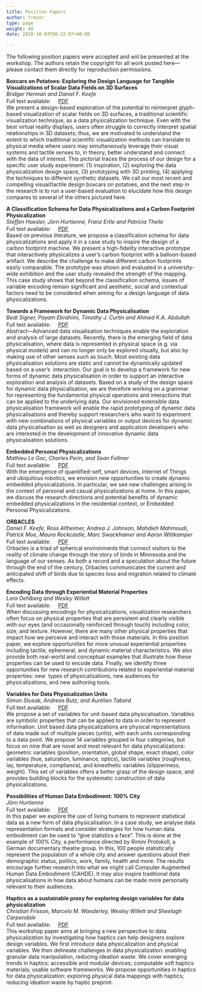 ```yaml
---
title: Position Papers
author: trevor
type: page
weight: 40
date: 2018-10-03T08:22:07+00:00

---
```

The following position papers were accepted and wiil be presented at the workshop. The authors retain the copyright for all work posted here&mdash;please contact them directly for reproduction permissions. 

**Boxcars on Potatoes: Exploring the Design Language for Tangible Visualizations of Scalar Data Fields on 3D Surfaces**  
_Bridger Herman and Daniel F. Keefe_  
Full text available:<img loading="lazy" decoding="async" alt="" class="size-full wp-image-63 alignnone" height="16" src="http://dataphys.org/workshops/vis18/wp-content/uploads/sites/6/2018/10/pdf_logo.gif" title="" width="16" /> [PDF][1]  
We present a design-based exploration of the potential to reinterpret glyph-based visualization of scalar fields on 3D surfaces, a traditional scientific visualization technique, as a data physicalization technique. Even with the best virtual reality displays, users often struggle to correctly interpret spatial relationships in 3D datasets; thus, we are motivated to understand the extent to which traditional scientific visualization methods can translate to physical media where users may simultaneously leverage their visual systems and tactile senses to, in theory, better understand and connect with the data of interest. This pictorial traces the process of our design for a specific user study experiment: (1) inspiration, (2) exploring the data physicalization design space, (3) prototyping with 3D printing, (4) applying the techniques to different synthetic datasets. We call our most recent and compelling visual/tactile design boxcars on potatoes, and the next step in the research is to run a user-based evaluation to elucidate how this design compares to several of the others pictured here. 

**A Classification Schema for Data Physicalizations and a Carbon Footprint Physicalization**  
_Steffen Haesler, J&ouml;rn Hurtienne, Franz Ertle and Patricia Theile_  
Full text available:<img loading="lazy" decoding="async" alt="" class="size-full wp-image-63 alignnone" height="16" src="http://dataphys.org/workshops/vis18/wp-content/uploads/sites/6/2018/10/pdf_logo.gif" title="" width="16" /> [PDF][2]  
Based on previous literature, we propose a classification schema for data physicalizations and apply it in a case study to inspire the design of a carbon footprint machine. We present a high-fidelity interactive prototype that interactively physicalizes a user&rsquo;s carbon footprint with a balloon-based artifact. We describe the challenge to make different carbon footprints easily comparable. The prototype was shown and evaluated in a university-wide exhibition and the user study revealed the strength of the mapping. This case study shows that beyond the classification schema, issues of variable encoding remain significant and aesthetic, social and contextual factors need to be considered when aiming for a design language of data physicalizations. 

**Towards a Framework for Dynamic Data Physicalisation**  
_Beat Signer, Payam Ebrahimi, Timothy J. Curtin and Ahmed K.A. Abdullah_  
Full text available:<img loading="lazy" decoding="async" alt="" class="size-full wp-image-63 alignnone" height="16" src="http://dataphys.org/workshops/vis18/wp-content/uploads/sites/6/2018/10/pdf_logo.gif" title="" width="16" /> [PDF][3]  
Abstract&mdash;Advanced data visualisation techniques enable the exploration and analysis of large datasets. Recently, there is the emerging field of data physicalisation, where data is represented in physical space (e.g. via physical models) and can no longer only be explored visually, but also by making use of other senses such as touch. Most existing data physicalisation solutions are static and cannot be dynamically updated based on a user&rsquo;s&nbsp; interaction. Our goal is to develop a framework for new forms of dynamic data physicalisation in order to support an interactive exploration and analysis of datasets. Based on a study of the design space for dynamic data physicalisation, we are therefore working on a grammar for representing the fundamental physical operations and interactions that can be applied to the underlying data. Our envisioned extensible data physicalisation framework will enable the rapid prototyping of dynamic data physicalisations and thereby support researchers who want to experiment with new combinations of physical variables or output devices for dynamic data physicalisation as well as designers and application developers who are interested in the development of innovative dynamic data physicalisation solutions. 

**Embedded Personal Physicalizations**  
_Mathieu Le Goc, Charles Perin, and Sean Follmer_  
Full text available:<img loading="lazy" decoding="async" alt="" class="size-full wp-image-63 alignnone" height="16" src="http://dataphys.org/workshops/vis18/wp-content/uploads/sites/6/2018/10/pdf_logo.gif" title="" width="16" /> [PDF][4]  
With the emergence of quantified-self, smart devices, Internet of Things and ubiquitous robotics, we envision new opportunities to create dynamic embedded physicalizations. In particular, we see new challenges arising in the context of personal and casual physicalizations at home. In this paper, we discuss the research directions and potential benefits of dynamic embedded physicalizations in the residential context, or Embedded Personal Physicalizations. 

**ORBACLES**  
_Daniel F. Keefe, Ross Altheimer, Andrea J. Johnson, Mahdieh Mahmoudi, Patrick Moe, Maura Rockcastle, Marc Swackhamer and Aaron Wittkamper_  
Full text available:<img loading="lazy" decoding="async" alt="" class="size-full wp-image-63 alignnone" height="16" src="http://dataphys.org/workshops/vis18/wp-content/uploads/sites/6/2018/10/pdf_logo.gif" title="" width="16" /> [PDF][5]  
Orbacles is a triad of spherical environments that connect visitors to the reality of climate change through the story of birds in Minnesota and the language of our senses. As both a record and a speculation about the future through the end of the century, Orbacles communicates the current and anticipated shift of birds due to species loss and migration related to climate effects. 

**Encoding Data through Experiential Material Properties**  
_Lora Oehlberg and Wesley Willett_  
Full text available:<img loading="lazy" decoding="async" alt="" class="size-full wp-image-63 alignnone" height="16" src="http://dataphys.org/workshops/vis18/wp-content/uploads/sites/6/2018/10/pdf_logo.gif" title="" width="16" /> [PDF][6]  
When discussing encodings for physicalizations, visualization researchers often focus on physical properties that are persistent and clearly visible with our eyes (and occasionally reinforced through touch) including color, size, and texture. However, there are many other physical properties that impact how we perceive and interact with those materials. In this position paper, we explore opportunities for more unusual experiential properties including tactile, ephemeral, and dynamic material characteristics. We also provide both real-world and conceptual examples that illustrate how these properties can be used to encode data. Finally, we identify three opportunities for new research contributions related to experiential material properties: new&nbsp; types of physicalizations, new audiences for physicalizations, and new authoring tools. 

**Variables for Data Physicalization Units**  
_Simon Stusak, Andreas Butz, and Aur&eacute;lien Tabard_  
Full text available:<img loading="lazy" decoding="async" alt="" class="size-full wp-image-63 alignnone" height="16" src="http://dataphys.org/workshops/vis18/wp-content/uploads/sites/6/2018/10/pdf_logo.gif" title="" width="16" /> [PDF][7]  
We propose a set of variables for unit-based data physicalisation. Variables are symbolic properties that can be applied to data in order to represent information. Unit based data physicalizations are physical representations of data made out of multiple pieces (units), with each units corresponding to a data point. We propose 14 variables grouped in four categories, but focus on nine that are novel and most relevant for data physicalizations: geometric variables (position, orientation, global shape, exact shape), color variables (hue, saturation, luminance, optics), tactile variables (roughness, lay, temperature, compliance), and kinesthetic variables (slipperiness, weight). This set of variables offers a better grasp of the design space, and provides building blocks for the systematic construction of data physicalizations. 

**Possibilities of Human Data Embodiment: 100% City**  
_J&ouml;rn Hurtienne_  
Full text available:<img loading="lazy" decoding="async" alt="" class="size-full wp-image-63 alignnone" height="16" src="http://dataphys.org/workshops/vis18/wp-content/uploads/sites/6/2018/10/pdf_logo.gif" title="" width="16" /> [PDF][8]  
In this paper we explore the use of living humans to represent statistical data as a new form of data physicalisation. In a case study, we analyse data representation formats and consider strategies for how human data embodiment can be used to &ldquo;give statistics a face&rdquo;. This is done at the example of 100% City, a performance directed by Rimini Protokoll, a German documentary theatre group. In this, 100 people statistically represent the population of a whole city and answer questions about their demographic status, politics, work, family, health and more. The results encourage further research into what we might call Computer Augmented Human Data Embodiment (CAHDE). It may also inspire traditional data physicalisations in how data about humans can be made more personally relevant to their audiences. 

**Haptics as a sustainable proxy for exploring design variables for data physicalization**  
_Christian Frisson, Marcelo M. Wanderley, Wesley Willett and Sheelagh Carpendale_  
Full text available:<img loading="lazy" decoding="async" alt="" class="size-full wp-image-63 alignnone" height="16" src="http://dataphys.org/workshops/vis18/wp-content/uploads/sites/6/2018/10/pdf_logo.gif" title="" width="16" /> [PDF][9]  
This workshop paper aims at bringing a new perspective to data physicalization by investigating how haptics can help designers explore  
design variables. We first introduce data physicalization and physical variables. We then delineate challenges in data physicalization: enabling granular data manipulation, reducing ideation waste. We cover emerging trends in haptics: accessible and modular devices; computable soft haptics materials; usable software frameworks. We propose opportunities in haptics for data physicalization: exploring physical data mappings with haptics; reducing ideation waste by haptic preprint.

 [1]: http://dataphys.org/workshops/vis18/wp-content/uploads/sites/6/2018/10/boxcars-on-potatoes_camera-ready.pdf
 [2]: http://dataphys.org/workshops/vis18/wp-content/uploads/sites/6/2018/10/CarbonFootprint_Camera-ready_jh.pdf
 [3]: http://dataphys.org/workshops/vis18/wp-content/uploads/sites/6/2018/10/DataPhys2018.pdf
 [4]: http://dataphys.org/workshops/vis18/wp-content/uploads/sites/6/2018/10/Embedded_Personal_Physicalizations.pdf
 [5]: http://dataphys.org/workshops/vis18/wp-content/uploads/sites/6/2018/10/Orbacles-DataPhysicalizationWorkshop-Smaller.pdf
 [6]: http://dataphys.org/workshops/vis18/wp-content/uploads/sites/6/2018/10/Physicalization-Workshop-OehlbergWillett.pdf
 [7]: http://dataphys.org/workshops/vis18/wp-content/uploads/sites/6/2018/10/PhysicalVariables.pdf
 [8]: http://dataphys.org/workshops/vis18/wp-content/uploads/sites/6/2018/10/Rimini_IEEE_180903small.pdf
 [9]: http://dataphys.org/workshops/vis18/wp-content/uploads/sites/6/2018/10/Vis18DataPhys.pdf